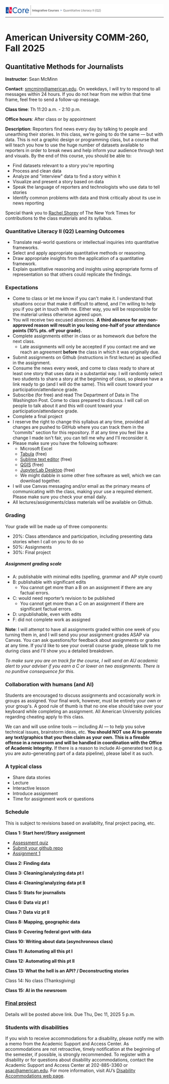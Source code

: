 ![syllabusbanner](SyllabusBannerQ2.png)

# American University COMM-260, Fall 2025
## Quantitative Methods for Journalists

**Instructor**: Sean McMinn

**Contact**: smcminn@american.edu. On weekdays, I will try to respond to all messages within 24 hours. If you do not hear from me within that time frame, feel free to send a follow-up message.

**Class time**: Th 11:20 a.m. - 2:10 p.m.

**Office hours**: After class or by appointment

**Description**: Reporters find news every day by talking to people and unearthing their stories. In this class, we're going to do the same — but with data. This is not a graphic design or programming class, but a course that will teach you how to use the huge number of datasets available to reporters in order to break news and help inform your audience through text and visuals. By the end of this course, you should be able to:

* Find datasets relevant to a story you're reporting
* Process and clean data
* Analyze and "interview" data to find a story within it
* Visualize and present a story based on data
* Speak the language of reporters and technologists who use data to tell stories
* Identify common problems with data and think critically about its use in news reporting

Special thank you to [Rachel Shorey](https://github.com/rshorey/digitalframeworks-spring18) of The New York Times for contributions to the class materials and its syllabus.

### Quantitative Literacy II (Q2) Learning Outcomes

* Translate real-world questions or intellectual inquiries into quantitative frameworks.
* Select and apply appropriate quantitative methods or reasoning.
* Draw appropriate insights from the application of a quantitative framework.
* Explain quantitative reasoning and insights using appropriate forms of representation so that others could replicate the findings.

### Expectations

* Come to class or let me know if you can't make it. I understand that situations occur that make it difficult to attend, and I'm willing to help you if you get in touch with me. Either way, you will be responsible for the material unless otherwise agreed upon.
* You will receive two excused absences. **A third absence for any non-approved reason will result in you losing one-half of your attendance points (10% pts. off your grade).** 
* Complete assignments either in class or as homework due before the next class. 
   * Late assignments will only be accepted if you contact me and we reach an agreement **before** the class in which it was originally due. 
* Submit assignments on Github (instructions in first lecture) as specified in the assignment.
* Consume the news every week, and come to class ready to share at least one story that uses data in a substantial way. I will randomly select two students to share a story at the beginning of class, so please have a link ready to go (and I will do the same). This will count toward your participation/attendance grade.
* Subscribe (for free) and read The Department of Data in The Washington Post. Come to class prepared to discuss. I will call on people to talk about it and this will count toward your participation/attendance grade.
* Complete a final project
* I reserve the right to change this syllabus at any time, provided all changes are pushed to GitHub where you can track them in the "commits" section for this repository. If at any time you feel like a change I made isn't fair, you can tell me why and I'll reconsider it.
* Please make sure you have the following software:  
	* Microsoft Excel 
	* [Tabula](https://tabula.technology/) (free)
	* [Sublime text editor](https://www.sublimetext.com/download) (free)
	* [QGIS](https://qgis.org/download/) (free)
	* [JupyterLab Desktop](https://github.com/jupyterlab/jupyterlab-desktop) (free)
	* We might dabble in some other free software as well, which we can download together. 
* I will use Canvas messaging and/or email as the primary means of communicating with the class, making your use a required element. Please make sure you check your email daily.
* All lectures/assignments/class materials will be available on Github.


### Grading

Your grade will be made up of three components:

* 20%: Class attendance and participation, including presenting data stories when I call on you to do so
* 50%: Assignments
* 30%: Final project

##### Assignment grading scale

* A: publishable with minimal edits (spelling, grammar and AP style count)
* B: publishable with significant edits
	* You cannot get more than a B on an assignment if there are any factual errors.
* C: would need reporter’s revision to be published
	* You cannot get more than a C on an assignment if there are significant factual errors.
* D: unpublishable, even with edits 
* F: did not complete work as assigned

**Note**: I will attempt to have all assignments graded within one week of you turning them in, and I will send you your assignment grades ASAP via Canvas. You can ask questions/for feedback about assignments or grades at any time. If you'd like to see your overall course grade, please talk to me during class and I'll show you a detailed breakdown.

*To make sure you are on track for the course, I will send an AU academic alert to your adviser if you earn a C or lower on two assignments. There is no punitive consequence for this.*

### Collaboration with humans (and AI)

Students are encouraged to discuss assignments and occasionally work in groups as assigned. Your final work, however, must be entirely your own or your group's. A good rule of thumb is that no one else should take over your keyboard while completing an assignment. All American University policies regarding cheating apply to this class.

We can and will use online tools — including AI — to help you solve technical issues, brainstorm ideas, etc. **You should NOT use AI to generate any text/graphics that you then claim as your own. This is a fireable offense in a newsroom and will be handled in coordination with the Office of Academic Integrity.** If there is a reason to include AI-generated text (e.g. you are auto-generating part of a data pipeline), please label it as such. 

### A typical class

* Share data stories
* Lecture
* Interactive lesson
* Introduce assignment
* Time for assignment work or questions

### Schedule

This is subject to revisions based on availablity, final project pacing, etc.

**Class 1: Start here!/Story assignment**

* [Assessment quiz](https://docs.google.com/forms/d/e/1FAIpQLSffx9wWR8lH7PrLpM0WPCqq0kTN8US1xuoQLeCCvNPkxrz0yw/viewform)
* [Submit your github repo](https://docs.google.com/forms/d/e/1FAIpQLScIAfWHr8d6qS3heYwbPkHwZcyKzVT-ztaowKgXuS4Ty9UjUA/viewform)
* [Assignment 1](assignments/assignment1.md) 

**Class 2: Finding data**

**Class 3: Cleaning/analyzing data pt I**

**Class 4: Cleaning/analyzing data pt II**

**Class 5: Stats for journalists**

**Class 6: Data viz pt I**

**Class 7: Data viz pt II**

**Class 8: Mapping, geographic data**

**Class 9: Covering federal govt with data**

**Class 10: Writing about data (asynchronous class)**

**Class 11: Automating all this pt I**

**Class 12: Automating all this pt II**

**Class 13: What the hell is an API? / Deconstructing stories**

Class 14: No class (Thanksgiving)

**Class 15: AI in the newsroom**

### [Final project](finalproject.md)

Details will be posted above link. Due Thu, Dec 11, 2025 5 p.m.

### Students with disabilities

If you wish to receive accommodations for a disability, please notify me with a memo from the Academic Support and Access Center. As accommodations are not retroactive, timely notification at the beginning of the semester, if possible, is strongly recommended. To register with a disability or for questions about disability accommodations, contact the Academic Support and Access Center at 202-885-3360 or asac@american.edu. For more information, visit AU’s [Disability Accommodations web page](https://www.american.edu/provost/academic-access/documentation-and-eligibility.cfm).




